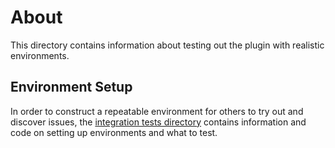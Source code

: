 # About

This directory contains information about testing out the plugin with realistic environments.

## Environment Setup

In order to construct a repeatable environment for others to try out and discover issues, the
[integration tests directory](../../integration-test/README.md) contains information and code
on setting up environments and what to test.
